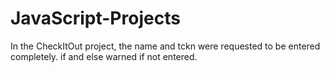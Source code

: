 # JavaScript-Projects
In the CheckItOut project, the name and tckn were requested to be entered completely. if and else warned if not entered.
